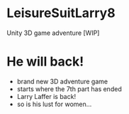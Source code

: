 # LeisureSuitLarry8
Unity 3D game adventure [WIP]

# He will back!
- brand new 3D adventure game
- starts where the 7th part has ended
- Larry Laffer is back!
- so is his lust for women...
